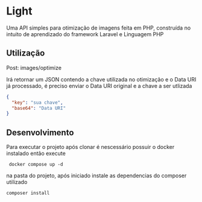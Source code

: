 # Light

Uma API simples para otimização de imagens feita em PHP, construída no intuito de aprendizado do framework Laravel e Linguagem PHP

## Utilização

Post: images/optimize

Irá retornar um JSON contendo a chave utilizada no otimização e o Data URI já processado, é preciso enviar o Data URI original e a chave a ser utlizada

```json 
{
  "key": "sua chave",
  "base64": "Data URI"
}
```

## Desenvolvimento

Para executar o projeto após clonar é nescessário possuir o docker instalado então execute

` docker compose up -d`

na pasta do projeto, após iniciado instale as dependencias do composer utilizado

` composer install `

